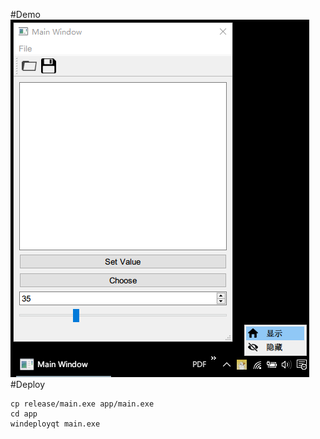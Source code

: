 #Demo
![Demo Pic](https://raw.githubusercontent.com/msyfls123/QT_test/master/images/demo.png)
#Deploy
```
cp release/main.exe app/main.exe
cd app
windeployqt main.exe
```
